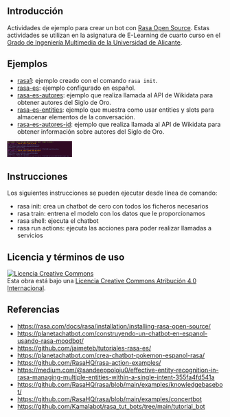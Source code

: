 ## Introducción
Actividades de ejemplo para crear un bot con [Rasa Open Source](https://rasa.com/docs/rasa/). Estas actividades se utilizan en la asignatura de E-Learning de cuarto curso en el [Grado de Ingeniería Multimedia de la Universidad de Alicante](https://web.ua.es/es/grados/grado-en-ingenieria-multimedia/).

## Ejemplos

- [rasa1](rasa1): ejemplo creado con el comando `rasa init`.
- [rasa-es](rasa-es): ejemplo configurado en español.
- [rasa-es-autores](rasa-es-autores): ejemplo que realiza llamada al API de Wikidata para obtener autores del Siglo de Oro.
- [rasa-es-entities](rasa-es-entities): ejemplo que muestra como usar entities y slots para almacenar elementos de la conversación.
- [rasa-es-autores-id](rasa-es-autores-id): ejemplo que realiza llamada al API de Wikidata para obtener información sobre autores del Siglo de Oro.

<img src="ejemplo.png" style="width:30%">

## Instrucciones
Los siguientes instrucciones se pueden ejecutar desde línea de comando:

- rasa init: crea un chatbot de cero con todos los ficheros necesarios
- rasa train: entrena el modelo con los datos que le proporcionamos
- rasa shell: ejecuta el chatbot
- rasa run actions: ejecuta las acciones para poder realizar llamadas a servicios

## Licencia y términos de uso
<a rel="license" href="http://creativecommons.org/licenses/by/4.0/"><img alt="Licencia Creative Commons" style="border-width:0" src="https://i.creativecommons.org/l/by/4.0/80x15.png" /></a><br />Esta obra está bajo una <a rel="license" href="http://creativecommons.org/licenses/by/4.0/">Licencia Creative Commons Atribución 4.0 Internacional</a>.

## Referencias
- https://rasa.com/docs/rasa/installation/installing-rasa-open-source/
- https://planetachatbot.com/construyendo-un-chatbot-en-espanol-usando-rasa-moodbot/
- https://github.com/jaimeteb/tutoriales-rasa-es/
- https://planetachatbot.com/crea-chatbot-pokemon-espanol-rasa/
- https://github.com/RasaHQ/rasa-action-examples/
- https://medium.com/@sandeeppoloju0/effective-entity-recognition-in-rasa-managing-multiple-entities-within-a-single-intent-355fa4fd541a
- https://github.com/RasaHQ/rasa/blob/main/examples/knowledgebasebot/
- https://github.com/RasaHQ/rasa/blob/main/examples/concertbot
- https://github.com/Kamalabot/rasa_tut_bots/tree/main/tutorial_bot

